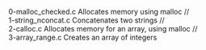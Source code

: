 0-malloc_checked.c	Allocates memory using malloc  //  
1-string_nconcat.c	Concatenates two strings  //  
2-calloc.c	        Allocates memory for an array, using malloc  //  
3-array_range.c	        Creates an array of integers
